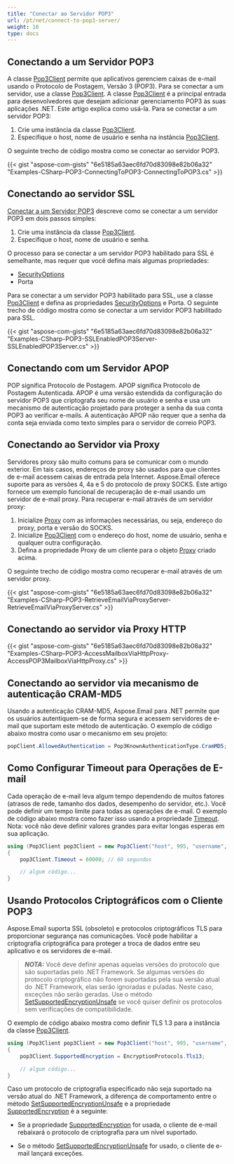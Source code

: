 ```yaml
---
title: "Conectar ao Servidor POP3"
url: /pt/net/connect-to-pop3-server/
weight: 10
type: docs
---
```


## Conectando a um Servidor POP3

A classe [Pop3Client](https://reference.aspose.com/email/net/aspose.email.clients.pop3/pop3client/) permite que aplicativos gerenciem caixas de e-mail usando o Protocolo de Postagem, Versão 3 (POP3). Para se conectar a um servidor, use a classe [Pop3Client](https://reference.aspose.com/email/net/aspose.email.clients.pop3/pop3client/). A classe [Pop3Client](https://reference.aspose.com/email/net/aspose.email.clients.pop3/pop3client/) é a principal entrada para desenvolvedores que desejam adicionar gerenciamento POP3 às suas aplicações .NET. Este artigo explica como usá-la. Para se conectar a um servidor POP3:

1. Crie uma instância da classe [Pop3Client](https://reference.aspose.com/email/net/aspose.email.clients.pop3/pop3client/).
2. Especifique o host, nome de usuário e senha na instância [Pop3Client](https://reference.aspose.com/email/net/aspose.email.clients.pop3/pop3client/).

O seguinte trecho de código mostra como se conectar ao servidor POP3.

{{< gist "aspose-com-gists" "6e5185a63aec6fd70d83098e82b06a32" "Examples-CSharp-POP3-ConnectingToPOP3-ConnectingToPOP3.cs" >}}

## **Conectando ao servidor SSL**

[Conectar a um Servidor POP3](#connecting-to-a-pop3-server) descreve como se conectar a um servidor POP3 em dois passos simples:

1. Crie uma instância da classe [Pop3Client](https://reference.aspose.com/email/net/aspose.email.clients.pop3/pop3client/).
1. Especifique o host, nome de usuário e senha.

O processo para se conectar a um servidor POP3 habilitado para SSL é semelhante, mas requer que você defina mais algumas propriedades:

- [SecurityOptions](https://reference.aspose.com/email/net/aspose.email.clients/securityoptions/)
- Porta

Para se conectar a um servidor POP3 habilitado para SSL, use a classe [Pop3Client](https://reference.aspose.com/email/net/aspose.email.clients.pop3/pop3client/) e defina as propriedades [SecurityOptions](https://reference.aspose.com/email/net/aspose.email.clients/securityoptions/) e Porta. O seguinte trecho de código mostra como se conectar a um servidor POP3 habilitado para SSL.

{{< gist "aspose-com-gists" "6e5185a63aec6fd70d83098e82b06a32" "Examples-CSharp-POP3-SSLEnabledPOP3Server-SSLEnabledPOP3Server.cs" >}}

## **Conectando com um Servidor APOP**

POP significa Protocolo de Postagem. APOP significa Protocolo de Postagem Autenticada. APOP é uma versão estendida da configuração do servidor POP3 que criptografa seu nome de usuário e senha e usa um mecanismo de autenticação projetado para proteger a senha da sua conta POP3 ao verificar e-mails. A autenticação APOP não requer que a senha da conta seja enviada como texto simples para o servidor de correio POP3.

## **Conectando ao Servidor via Proxy**

Servidores proxy são muito comuns para se comunicar com o mundo exterior. Em tais casos, endereços de proxy são usados para que clientes de e-mail acessem caixas de entrada pela Internet. Aspose.Email oferece suporte para as versões 4, 4a e 5 do protocolo de proxy SOCKS. Este artigo fornece um exemplo funcional de recuperação de e-mail usando um servidor de e-mail proxy. Para recuperar e-mail através de um servidor proxy:

1. Inicialize [Proxy](https://reference.aspose.com/email/net/aspose.email.clients/proxy/) com as informações necessárias, ou seja, endereço do proxy, porta e versão do SOCKS.
1. Inicialize [Pop3Client](https://reference.aspose.com/email/net/aspose.email.clients.pop3/pop3client/) com o endereço do host, nome de usuário, senha e qualquer outra configuração.
1. Defina a propriedade Proxy de um cliente para o objeto [Proxy](https://reference.aspose.com/email/net/aspose.email.clients/proxy/) criado acima.

O seguinte trecho de código mostra como recuperar e-mail através de um servidor proxy.

{{< gist "aspose-com-gists" "6e5185a63aec6fd70d83098e82b06a32" "Examples-CSharp-POP3-RetrieveEmailViaProxyServer-RetrieveEmailViaProxyServer.cs" >}}

## **Conectando ao servidor via Proxy HTTP**

{{< gist "aspose-com-gists" "6e5185a63aec6fd70d83098e82b06a32" "Examples-CSharp-POP3-AccessMailboxViaHttpProxy-AccessPOP3MailboxViaHttpProxy.cs" >}}

## **Conectando ao servidor via mecanismo de autenticação CRAM-MD5**

Usando a autenticação CRAM-MD5, Aspose.Email para .NET permite que os usuários autentiquem-se de forma segura e acessem servidores de e-mail que suportam este método de autenticação. O exemplo de código abaixo mostra como usar o mecanismo em seu projeto:

```cs
popClient.AllowedAuthentication = Pop3KnownAuthenticationType.CramMD5;
```

## **Como Configurar Timeout para Operações de E-mail**

Cada operação de e-mail leva algum tempo dependendo de muitos fatores (atrasos de rede, tamanho dos dados, desempenho do servidor, etc.). Você pode definir um tempo limite para todas as operações de e-mail. O exemplo de código abaixo mostra como fazer isso usando a propriedade [Timeout](https://reference.aspose.com/email/net/aspose.email.clients/emailclient/timeout/). Nota: você não deve definir valores grandes para evitar longas esperas em sua aplicação.

```csharp
using (Pop3Client pop3Client = new Pop3Client("host", 995, "username", "password", SecurityOptions.Auto))
{
    pop3Client.Timeout = 60000; // 60 segundos

    // algum código...
}
```

## **Usando Protocolos Criptográficos com o Cliente POP3**

Aspose.Email suporta SSL (obsoleto) e protocolos criptográficos TLS para proporcionar segurança nas comunicações. Você pode habilitar a criptografia criptográfica para proteger a troca de dados entre seu aplicativo e os servidores de e-mail.

> **_NOTA:_**  Você deve definir apenas aquelas versões do protocolo que são suportadas pelo .NET Framework. Se algumas versões do protocolo criptográfico não forem suportadas pela sua versão atual do .NET Framework, elas serão ignoradas e puladas. Neste caso, exceções não serão geradas. Use o método [SetSupportedEncryptionUnsafe](https://reference.aspose.com/email/net/aspose.email.clients/emailclient/setsupportedencryptionunsafe/#setsupportedencryptionunsafe) se você quiser definir os protocolos sem verificações de compatibilidade.

O exemplo de código abaixo mostra como definir TLS 1.3 para a instância da classe [Pop3Client](https://reference.aspose.com/email/net/aspose.email.clients.pop3/pop3client/).

```csharp
using (Pop3Client pop3Client = new Pop3Client("host", 995, "username", "password", SecurityOptions.Auto))
{
    pop3Client.SupportedEncryption = EncryptionProtocols.Tls13;

    // algum código...
}
```

Caso um protocolo de criptografia especificado não seja suportado na versão atual do .NET Framework, a diferença de comportamento entre o método [SetSupportedEncryptionUnsafe](https://reference.aspose.com/email/net/aspose.email.clients/emailclient/setsupportedencryptionunsafe/#setsupportedencryptionunsafe) e a propriedade [SupportedEncryption](https://reference.aspose.com/email/net/aspose.email.clients/emailclient/supportedencryption/) é a seguinte:

- Se a propriedade [SupportedEncryption](https://reference.aspose.com/email/net/aspose.email.clients/emailclient/supportedencryption/) for usada, o cliente de e-mail rebaixará o protocolo de criptografia para um nível suportado.
  
- Se o método [SetSupportedEncryptionUnsafe](https://reference.aspose.com/email/net/aspose.email.clients/emailclient/setsupportedencryptionunsafe/#setsupportedencryptionunsafe) for usado, o cliente de e-mail lançará exceções.